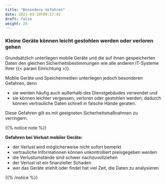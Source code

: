```yaml
---
title: "Besondere Gefahren"
date: 2021-03-10T09:17:41
draft: false
weight: 20
---
```

### Kleine Geräte können leicht gestohlen werden oder verloren gehen

Grundsätzlich unterliegen mobile Geräte und die auf ihnen gespeicherten Daten den gleichen Sicherheitsbestimmungen wie alle anderen IT-Systeme Ihrer {{< param Einrichtung >}}.

Mobile Geräte und Speichermedien unterliegen jedoch besonderen Gefahren, denn

- sie werden häufig auch außerhalb des Dienstgebäudes verwendet und
- sie können leichter vergessen, verloren oder gestohlen werden; dadurch können vertrauliche Daten schnell in falsche Hände geraten.

Diese Gefahren gilt es mit geeigneten Sicherheitsmaßnahmen zu verringern.

{{% notice note %}}

**Gefahren bei Verlust mobiler Geräte:**

- der Verlust wird möglicherweise nicht sofort bemerkt
- vertrauliche Informationen können unkontrolliert preisgegeben werden
- die Verlustumstände sind schwer nachzuvollziehen
- der Verlust ist ein finanzieller Schaden
- wer das Geräte stiehlt oder findet hat viel Zeit, die Daten zu analysieren

{{% /notice %}}

